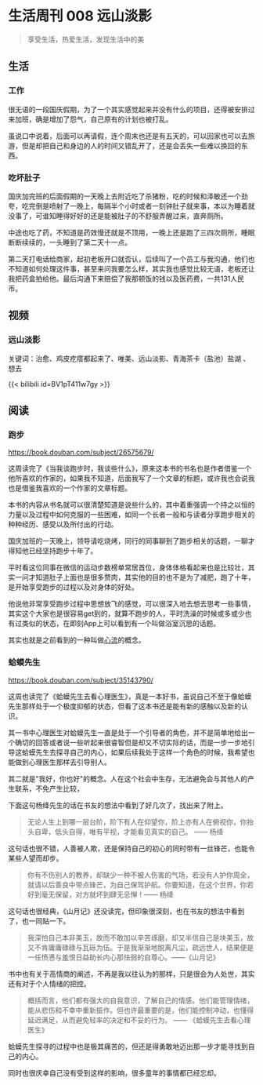 # 生活周刊 008 远山淡影

> 享受生活，热爱生活，发现生活中的美

## 生活

### 工作
很无语的一段国庆假期，为了一个其实感觉起来并没有什么的项目，还得被安排过来加班，确是增加了怨气，自己原有的计划也被打乱。

虽说口中说着，后面可以再请假，连个周末也还是有五天的，可以回家也可以去旅游，但是却把自己和身边的人的时间又错乱开了，还是会丢失一些难以换回的东西。

### 吃坏肚子

国庆加完班的后面假期的一天晚上去附近吃了杀猪粉，吃的时候和泽敏还一个劲夸，吃完倒是喷射了一晚上，每隔半个小时或者一刻钟肚子就来事，本以为睡着就没事了，可谁知睡得好好的还是能被肚子的不舒服弄醒过来，直奔厕所。

中途也吃了药，不知道是药效慢还就是不顶用，一晚上还是跑了三四次厕所，睡眠断断续续的，一头睡到了第二天十一点。

第二天打电话给商家，起初老板开口就否认，后续叫了一个员工与我沟通，他们也不知道如何处理这件事，甚至来问我要怎么样，其实我也感觉比较无语，老板还让我把药盒拍给他。最后沟通下来赔偿了我那顿饭的钱以及医药费，一共131人民币。

## 视频

### 远山淡影
关键词：治愈、鸡皮疙瘩都起来了、唯美、远山淡影、青海茶卡（盐池）盐湖 、想去

{{< bilibili id=BV1pT411w7gy >}}

## 阅读

### 跑步

<https://book.douban.com/subject/26575679/>

这周读完了《当我谈跑步时，我谈些什么》，原来这本书的书名也是作者借鉴一个他所喜欢的作家的，如果我不知道，后面我写了一个文章的标题，或许我也会说我也是借鉴我喜欢的一个作家的文章标题。

本书的内容从书名就可以很清楚知道是说些什么的，其中着重强调一个持之以恒的力量以及过程中如何克服的一些困难，如同一个长者一般和与读者分享跑步相关的种种经历、感受以及所付出的行动。

国庆加班的一天晚上，领导请吃烧烤，同行的同事聊到了跑步相关的话题，一聊才得知他已经坚持跑步十年了。

平时看这位同事在微信的运动步数榜单常居首位，身体体格看起来也是比较壮，其实一问才知道肚子上面也是很多赘肉，其实他的目的也不是为了减肥，跑了十年，是开始享受跑步的过程以及对身体的好处。

他说他非常享受跑步过程中思想放飞的感觉，可以很深入地去想去思考一些事情，其实这个大家也是很容易get到的，就算不跑步的人，平时洗澡的时候或多或少也有过类似的状态，在即刻App上可以看到有一个叫做浴室沉思的话题。

其实也就是之前看到的一种叫做[心流](https://zh.wikipedia.org/zh-sg/%E5%BF%83%E6%B5%81%E7%90%86%E8%AB%96)的概念。

### 蛤蟆先生
<https://book.douban.com/subject/35143790/>

这周也读完了《蛤蟆先生去看心理医生》，真是一本好书，虽说自己不至于像蛤蟆先生那样处于一个极度抑郁的状态，但看了这本书还是能有新的感触以及新的认识。

其一书中心理医生对蛤蟆先生一直是处于一个引导者的角色，并不是简单地给出一个确切的回答或者说一些听起来很睿智但是却又不切实际的话，而是一步一步地引导这蛤蟆先生去探寻自己的内心，如果后续我处于这样一个角色的时候，我希望也能做到心理医生那样去引导别人。

其二就是"我好，你也好"的概念。人在这个社会中生存，无法避免会与其他人的产生联系，不免产生比较，

下面这句杨绛先生的话在书友的想法中看到了好几次了，找出来了附上。

> 无论人生上到哪一层台阶，阶下有人在仰望你，阶上亦有人在俯视你，你抬头自卑，低头自得，唯有平视，才能看见真实的自己。 —— 杨绛

这句话也很不错，人善被人欺，还是保持自己的初心的同时带有一丝锋芒，也能令某些人望而却步。

> 你有不伤别人的教养，却缺少一种不被人伤害的气场，若没有人护你周全，就请以后善良中带点锋芒，为自己保驾护航。你要知道，在这个世界，你若好到毫无保留，对方就坏到肆无忌惮！—— 杨绛

这句话也很经典，《山月记》还没读完，但印象很深刻，也在书友的想法中看到了，也一同贴一下。

> 我深怕自己本非美玉，故而不敢加以辛苦琢磨，却又半信自己是块美玉，故又不肯庸庸碌碌与瓦砾为伍。于是我渐渐地脱离凡尘，疏远世人，结果便是一任愤懑与羞恨日益助长内心那怯弱的自尊心。——《山月记》

书中也有关于高情商的阐述，不再是我以往认为的那样，只是很会为人处世，其实还有对于个人情绪的把控。

> 概括而言，他们都有强大的自我意识，了解自己的情感。他们能管理情绪，能从悲伤和不幸中重新振作。但也许最重要的是，他们能控制冲动，也懂得延迟满足，从而避免轻率的决定和不妥的行为。 —— 《蛤蟆先生去看心理医生》

蛤蟆先生探寻的过程中也是极其痛苦的，但还是得勇敢地迈出那一步才能寻找到自己的内心。

同时也很庆幸自己没有受到这样的影响，很多童年的事情都已经忘却。
